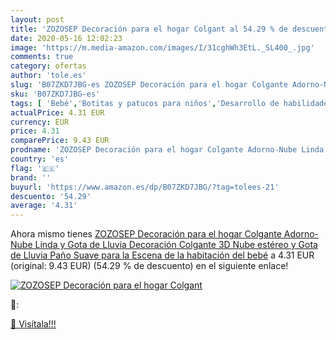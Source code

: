 ```yaml
---
layout: post
title: 'ZOZOSEP Decoración para el hogar Colgant al 54.29 % de descuento'
date: 2020-05-16 12:02:23
image: 'https://m.media-amazon.com/images/I/31cghWh3EtL._SL400_.jpg'
comments: true
category: ofertas
author: 'tole.es'
slug: 'B07ZKD7JBG-es ZOZOSEP Decoración para el hogar Colgante Adorno-Nube...'
sku: 'B07ZKD7JBG-es'
tags: [ 'Bebé','Botitas y patucos para niños','Desarrollo de habilidades motoras','Juguetes','Juguetes para Bebés y primera infancia','Juguetes para apilar y encajar','Juguetes y juegos','Lactancia y alimentación','Recipientes para comida','Zapatos','Zapatos para bebés','Zapatos para niños','Zapatos y complementos','bebé', ]
actualPrice: 4.31 EUR
currency: EUR
price: 4.31
comparePrice: 9.43 EUR
prodname: 'ZOZOSEP Decoración para el hogar Colgante Adorno-Nube Linda y Gota de Lluvia Decoración Colgante 3D Nube estéreo y Gota de Lluvia Paño Suave para la Escena de la habitación del bebé'
country: 'es'
flag: '🇪🇸'
brand: ''
buyurl: 'https://www.amazon.es/dp/B07ZKD7JBG/?tag=tolees-21'
descuento: '54.29'
average: '4.31'
---
```


Ahora mismo tienes [ZOZOSEP Decoración para el hogar Colgante Adorno-Nube Linda y Gota de Lluvia Decoración Colgante 3D Nube estéreo y Gota de Lluvia Paño Suave para la Escena de la habitación del bebé](https://www.amazon.es/dp/B07ZKD7JBG/?tag=tolees-21) a 4.31 EUR (original: 9.43 EUR) (54.29 %  de descuento) en el siguiente enlace!

[![ZOZOSEP Decoración para el hogar Colgant](https://m.media-amazon.com/images/I/31cghWh3EtL._SL400_.jpg)](https://www.amazon.es/dp/B07ZKD7JBG/?tag=tolees-21)

🔎:


[🛒 Visítala!!!](https://www.amazon.es/dp/B07ZKD7JBG/?tag=tolees-21)
